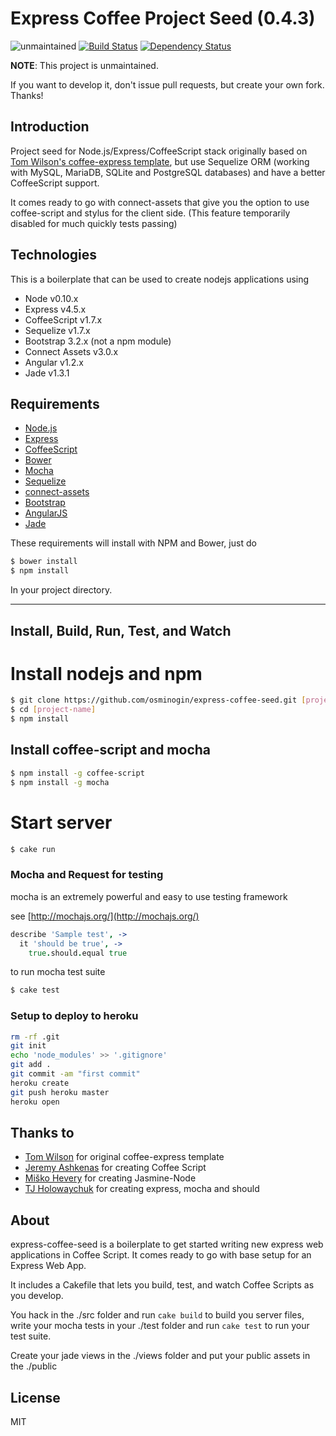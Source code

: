 # Express Coffee Project Seed (0.4.3)

![unmaintained](http://img.shields.io/badge/status-unmaintained-red.png)
[![Build Status](https://travis-ci.org/osminogin/express-coffee-seed.svg?branch=master)](https://travis-ci.org/osminogin/express-coffee-seed)
[![Dependency Status](https://gemnasium.com/osminogin/express-coffee-seed.png)](https://gemnasium.com/osminogin/express-coffee-seed)

**NOTE**: This project is unmaintained.

If you want to develop it, don't issue pull requests, but create your own fork.
Thanks!

## Introduction

Project seed for Node.js/Express/CoffeeScript stack originally based on
[Tom Wilson's coffee-express template](https://github.io/twilson63), but use
Sequelize ORM (working with MySQL, MariaDB, SQLite and PostgreSQL databases) 
and have a better CoffeeScript support.

It comes ready to go with connect-assets that give you the option
to use coffee-script and stylus for the client side. (This feature temporarily 
disabled for much quickly tests passing)

## Technologies

This is a boilerplate that can be used to create nodejs applications using 

* Node v0.10.x
* Express v4.5.x
* CoffeeScript v1.7.x
* Sequelize v1.7.x
* Bootstrap 3.2.x (not a npm module)
* Connect Assets v3.0.x
* Angular v1.2.x
* Jade v1.3.1

## Requirements

* [Node.js](http://nodejs.org)
* [Express](http://expressjs.com)
* [CoffeeScript](http://coffeescript.org)
* [Bower](http://bower.io/)
* [Mocha](http://mochajs.org/)
* [Sequelize](http://sequelizejs.com/)
* [connect-assets](http://github.com/TrevorBurnham/connect-assets)
* [Bootstrap](https://github.com/twbs/bootstrap)
* [AngularJS](https://angularjs.org)
* [Jade](http://jade-lang.com/)

These requirements will install with NPM and Bower, just do 

```bash
$ bower install
$ npm install
```

In your project directory.

---

## Install, Build, Run, Test, and Watch

# Install nodejs and npm

```bash
$ git clone https://github.com/osminogin/express-coffee-seed.git [project-name]
$ cd [project-name]
$ npm install
```

## Install coffee-script and mocha

```bash
$ npm install -g coffee-script
$ npm install -g mocha
```

# Start server

```bash
$ cake run
```

### Mocha and Request for testing

mocha is an extremely powerful and easy to use testing framework

see [http://mochajs.org/](http://mochajs.org/)

```coffeescript
describe 'Sample test', ->
  it 'should be true', ->
    true.should.equal true
```

to run mocha test suite

```bash
$ cake test
```

### Setup to deploy to heroku

```bash
rm -rf .git
git init
echo 'node_modules' >> '.gitignore'
git add .
git commit -am "first commit"
heroku create
git push heroku master
heroku open
```

## Thanks to

* [Tom Wilson](https://github.io/twilson63) for original coffee-express template
* [Jeremy Ashkenas](https://github.com/jashkenas) for creating Coffee Script
* [Miško Hevery](https://github.com/mhevery) for creating Jasmine-Node
* [TJ Holowaychuk](https://github.com/visionmedia) for creating express, mocha and should

## About

express-coffee-seed is a boilerplate to get started writing new express web applications
in Coffee Script. It comes ready to go with base setup for an Express Web App.

It includes a Cakefile that lets you build, test, and watch Coffee Scripts as you develop.

You hack in the ./src folder and run `cake build` to build you server files, 
write your mocha tests in your ./test folder and run `cake test` to run your test suite.

Create your jade views in the ./views folder and put your public assets in the ./public

## License

MIT
